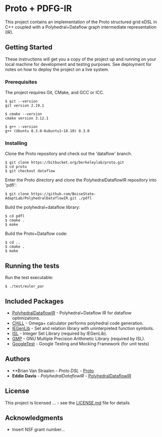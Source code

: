 # Proto + PDFG-IR

This project contains an implementation of the Proto structured grid eDSL in C++
coupled with a Polyhedral+Dataflow graph intermediate representation (IR).

## Getting Started

These instructions will get you a copy of the project up and running on your local machine for development and testing
purposes. See deployment for notes on how to deploy the project on a live system.

### Prerequisites

The project requires Git, CMake, and GCC or ICC.

```
$ git --version
git version 2.19.1

$ cmake --version
cmake version 3.12.1

$ g++ --version
g++ (Ubuntu 8.3.0-6ubuntu1~18.10) 8.3.0
```

### Installing

Clone the Proto repository and check out the 'dataflow' branch.

```
$ git clone https://bitbucket.org/berkeleylab/proto.git
$ cd proto
$ git checkout dataflow
```

Enter the Proto directory and clone the PolyhedralDataflowIR repository into 'pdfl':

```
$ git clone https://github.com/BoiseState-AdaptLab/PolyhedralDataflowIR.git ./pdfl
```

Build the polyhedral+dataflow library:

```
$ cd pdfl
$ cmake .
$ make
```

Build the Proto+Dataflow code:

```
$ cd ..
$ cmake .
$ make
```

## Running the tests

Run the test executable:

```
$ ./test/euler_par
```

## Included Packages

* [PolyhedralDataflowIR](https://github.com/BoiseState-AdaptLab/PolyhedralDataflowIR) - Polyhedral+Dataflow IR for dataflow optimizations.
* [CHiLL](https://github.com/CtopCsUtahEdu/chill-dev) - Omega+ calculator performs polyhedral code generation.
* [IEGenLib](https://github.com/CompOpt4Apps/IEGenLib) - Set and relation library with uninterpreted function symbols.
* [ISL](https://github.com/Meinersbur/isl) - Integer Set Library (required by IEGenLib).
* [GMP](https://gmplib.org) - GNU Multiple Precision Arithmetic Library (required by ISL).
* [GoogleTest](https://github.com/google/googletest) - Google Testing and Mocking Framework (for unit tests)

## Authors

* **Brian Van Straalen - *Proto DSL* - [Proto](https://bitbucket.org/berkeleylab/proto.git)
* **Eddie Davis** - *PolyhedralDataflowIR* - [PolyhedralDataflowIR](https://github.com/BoiseState-AdaptLab/PolyhedralDataflowIR)

## License

This project is licensed ... - see the [LICENSE.md](LICENSE.md) file for details

## Acknowledgments

* Insert NSF grant number...
